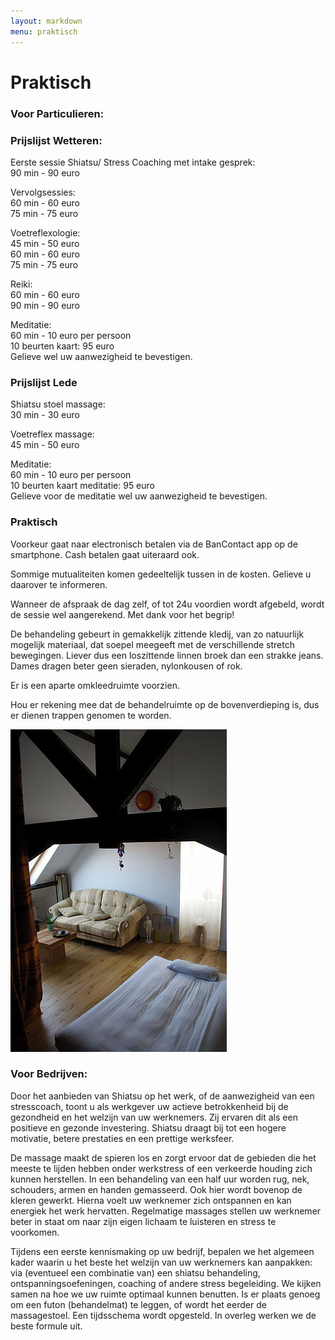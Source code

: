 ```yaml
---
layout: markdown
menu: praktisch
---
```

# Praktisch

### Voor Particulieren:
### Prijslijst Wetteren:
 
Eerste sessie Shiatsu/ Stress Coaching met intake gesprek:     
90 min - 90 euro

Vervolgsessies:   
60 min - 60 euro  
75 min - 75 euro

Voetreflexologie:   
45 min - 50 euro  
60 min - 60 euro  
75 min - 75 euro

Reiki:   
60 min - 60 euro  
90 min - 90 euro

Meditatie:   
60 min - 10 euro per persoon  
10 beurten kaart: 95 euro  
Gelieve wel uw aanwezigheid te bevestigen. 

### Prijslijst Lede

Shiatsu stoel massage:   
30 min - 30 euro  

Voetreflex massage:   
45 min - 50 euro  

Meditatie:   
60 min - 10 euro per persoon    
10 beurten kaart meditatie: 95 euro  
Gelieve voor de meditatie wel uw aanwezigheid te bevestigen.


### Praktisch  


Voorkeur gaat naar electronisch betalen via de BanContact app op de smartphone.
Cash betalen gaat uiteraard ook.

Sommige mutualiteiten komen gedeeltelijk tussen in de kosten. Gelieve u daarover te informeren.

Wanneer de afspraak de dag zelf, of tot 24u voordien wordt afgebeld, wordt de sessie wel aangerekend. Met dank voor het begrip!


De behandeling gebeurt in gemakkelijk zittende kledij, van zo natuurlijk mogelijk materiaal, dat soepel meegeeft met de verschillende stretch bewegingen. Liever dus een loszittende linnen broek dan een strakke jeans. Dames dragen beter geen sieraden, nylonkousen of rok.

Er is een aparte omkleedruimte voorzien.

Hou er rekening mee dat de behandelruimte op de bovenverdieping is, dus er dienen trappen genomen te worden.

![ontvangruimte](images/ontvangruimte.jpg)

### Voor Bedrijven:
 
Door het aanbieden van Shiatsu op het werk, of de aanwezigheid van een stresscoach, toont u als werkgever uw actieve betrokkenheid bij de gezondheid en het welzijn van uw werknemers. Zij ervaren dit als een positieve en gezonde investering. Shiatsu draagt bij tot een hogere motivatie, betere prestaties en een prettige werksfeer.
 
De massage maakt de spieren los en zorgt ervoor dat de gebieden die het meeste te lijden hebben onder werkstress of een verkeerde houding zich kunnen herstellen. In een behandeling van een half uur worden rug, nek, schouders, armen en handen gemasseerd. Ook hier wordt bovenop de kleren gewerkt.
Hierna voelt uw werknemer zich ontspannen en kan energiek het werk hervatten. Regelmatige massages stellen uw werknemer beter in staat om naar zijn eigen lichaam te luisteren en stress te voorkomen.
 
Tijdens een eerste kennismaking op uw bedrijf, bepalen we het algemeen kader waarin u het beste het welzijn van uw werknemers kan aanpakken: via (eventueel een combinatie van) een shiatsu behandeling, ontspanningsoefeningen, coaching of andere stress begeleiding. We kijken samen na hoe we uw ruimte optimaal kunnen benutten. Is er plaats genoeg om een futon (behandelmat) te leggen, of wordt het eerder de massagestoel. Een tijdsschema wordt opgesteld. In overleg werken we de beste formule uit.
